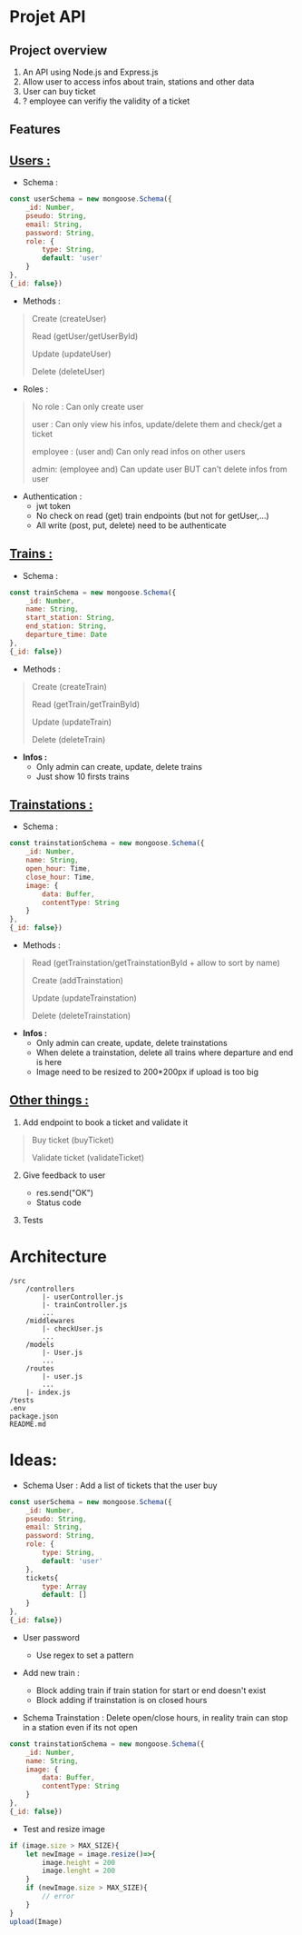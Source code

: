 # Projet API
## Project overview
1. An API using Node.js and Express.js
2. Allow user to access infos about train, stations and other data
3. User can buy ticket
4. ? employee can verifiy the validity of a ticket

## Features
## <ins>Users :</ins>
* Schema :
```js
const userSchema = new mongoose.Schema({
    _id: Number,
    pseudo: String,
    email: String,
    password: String,
    role: {
        type: String,
        default: 'user'
    }
},
{_id: false})
```

* Methods :
>Create (createUser)
>
>Read (getUser/getUserById)
>
>Update (updateUser)
>
>Delete (deleteUser)

* Roles :
> No role : Can only create user
>
> user : Can only view his infos, update/delete them and check/get a ticket
>
> employee : (user and) Can only read infos on other users
>
> admin: (employee and) Can update user BUT can't delete infos from user

* Authentication :
    - jwt token
    - No check on read (get) train endpoints (but not for getUser,...)
    - All write (post, put, delete) need to be authenticate

## <ins>Trains :</ins>
* Schema :
```js
const trainSchema = new mongoose.Schema({
    _id: Number,
    name: String,
    start_station: String,
    end_station: String,
    departure_time: Date
},
{_id: false})
```

* Methods :
> Create (createTrain)
>
> Read (getTrain/getTrainById)
>
> Update (updateTrain)
>
> Delete (deleteTrain)

* **Infos :**
    - Only admin can create, update, delete trains
    - Just show 10 firsts trains

## <ins>Trainstations :</ins>
* Schema :
```js
const trainstationSchema = new mongoose.Schema({
    _id: Number,
    name: String,
    open_hour: Time,
    close_hour: Time,
    image: {
        data: Buffer,
        contentType: String
    }
},
{_id: false})
```

* Methods :
> Read (getTrainstation/getTrainstationById + allow to sort by name)
>
> Create (addTrainstation)
>
> Update (updateTrainstation)
>
> Delete (deleteTrainstation)

* **Infos :**
    - Only admin can create, update, delete trainstations
    - When delete a trainstation, delete all trains where departure and end is here
    - Image need to be resized to 200*200px if upload is too big

## <ins>Other things :</ins>
1. Add endpoint to book a ticket and validate it
> Buy ticket (buyTicket)
>
> Validate ticket (validateTicket)

2. Give feedback to user
    - res.send("OK")
    - Status code

3. Tests

# Architecture
```
/src
    /controllers
        |- userController.js
        |- trainController.js
        ...
    /middlewares
        |- checkUser.js
        ...
    /models
        |- User.js
        ...
    /routes
        |- user.js
        ...
    |- index.js
/tests
.env
package.json
README.md
```












# Ideas:
* Schema User :
Add a list of tickets that the user buy
```js
const userSchema = new mongoose.Schema({
    _id: Number,
    pseudo: String,
    email: String,
    password: String,
    role: {
        type: String,
        default: 'user'
    },
    tickets{
        type: Array
        default: []
    }
},
{_id: false})
```

* User password
    - Use regex to set a pattern

* Add new train :
    - Block adding train if train station for start or end doesn't exist
    - Block adding if trainstation is on closed hours

* Schema Trainstation :
Delete open/close hours, in reality train can stop in a station even if its not open
```js
const trainstationSchema = new mongoose.Schema({
    _id: Number,
    name: String,
    image: {
        data: Buffer,
        contentType: String
    }
},
{_id: false})
```

* Test and resize image
```js
if (image.size > MAX_SIZE){
    let newImage = image.resize()=>{
        image.height = 200
        image.lenght = 200
    }
    if (newImage.size > MAX_SIZE){
        // error
    }
}
upload(Image)
```